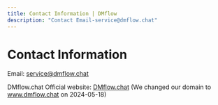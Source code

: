 ```yaml
---
title: Contact Information | DMflow
description: "Contact Email-service@dmflow.chat"
---
```


# Contact Information

Email: <service@dmflow.chat>

DMflow.chat Official website: [DMflow.chat](https://www.dmflow.chat/en/)
(We changed our domain to www.dmflow.chat on 2024-05-18)
